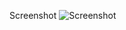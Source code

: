 Screenshot
![Screenshot](https://raw.githubusercontent.com/jordanbrown/dracula-xcode-theme/master/Screenshot.png)
